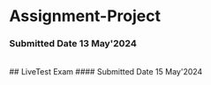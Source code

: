 # Assignment-Project
### Submitted Date 13 May'2024
<br>
## LiveTest Exam 
#### Submitted Date 15 May'2024
